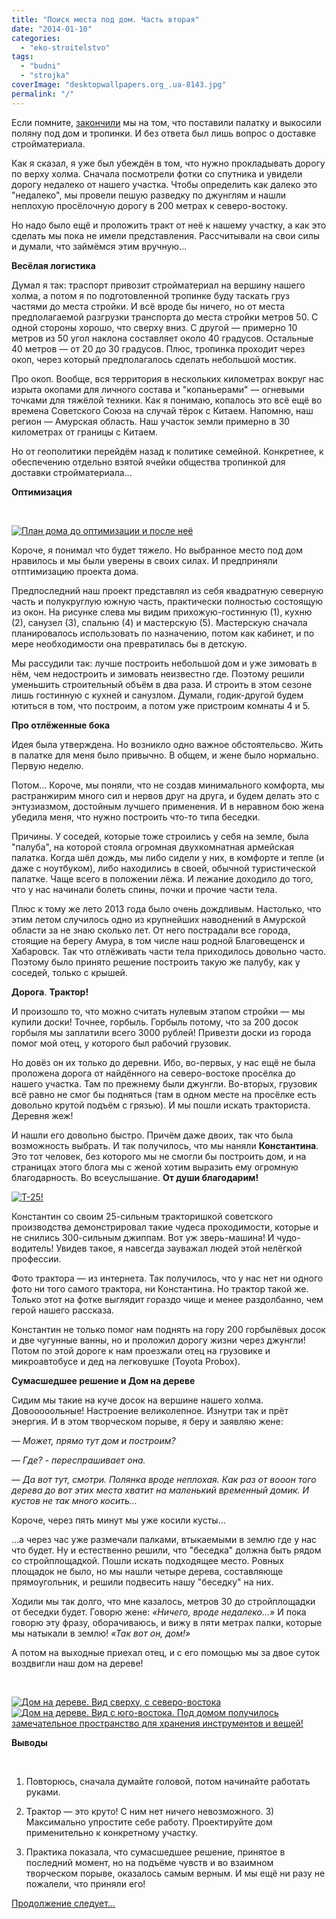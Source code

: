 ```yaml
---
title: "Поиск места под дом. Часть вторая"
date: "2014-01-10"
categories: 
  - "eko-stroitelstvo"
tags: 
  - "budni"
  - "strojka"
coverImage: "desktopwallpapers.org_.ua-8143.jpg"
permalink: "/"
---
```


Если помните, [закончили](http://svobodaiznutri.ru/?p=25) мы на том, что поставили палатку и выкосили поляну под дом и тропинки. И без ответа был лишь вопрос о доставке стройматериала.

Как я сказал, я уже был убеждён в том, что нужно прокладывать дорогу по верху холма. Сначала посмотрели фотки со спутника и увидели дорогу недалеко от нашего участка. Чтобы определить как далеко это "недалеко", мы провели пешую разведку по джунглям и нашли неплохую просёлочную дорогу в 200 метрах к северо-востоку.

Но надо было ещё и проложить тракт от неё к нашему участку, а как это сделать мы пока не имели представления. Рассчитывали на свои силы и думали, что займёмся этим вручную...

**Весёлая логистика**

Думал я так: траспорт привозит стройматериал на вершину нашего холма, а потом я по подготовленной тропинке буду таскать груз частями до места стройки. И всё вроде бы ничего, но от места предполагаемой разгрузки транспорта до места стройки метров 50. С одной стороны хорошо, что сверху вниз. С другой — примерно 10 метров из 50 угол наклона составляет около 40 градусов. Остальные 40 метров — от 20 до 30 градусов. Плюс, тропинка проходит через окоп, через который предполагалось сделать небольшой мостик.

Про окоп. Вообще, вся территория в нескольких километрах вокруг нас изрыта окопами для личного состава и "копаньерами" — огневыми точками для тяжёлой техники. Как я понимаю, копалось это всё ещё во времена Советского Союза на случай тёрок с Китаем. Напомню, наш регион — Амурская область. Наш участок земли примерно в 30 километрах от границы с Китаем.

Но от геополитики перейдём назад к политике семейной. Конкретнее, к обеспечению отдельно взятой ячейки общества тропинкой для доставки стройматериала...

**Оптимизация**

 

[![](images/Optimize.png "План дома до оптимизации и после неё")](http://svobodaiznutri.ru/wp-content/uploads/2014/01/Optimize.png)

Короче, я понимал что будет тяжело. Но выбранное место под дом нравилось и мы были уверены в своих силах. И предприняли отптимизацию проекта дома.

Предпоследний наш проект представлял из себя квадратную северную часть и полукруглую южную часть, практически полностью состоящую из окон. На рисунке слева мы видим прихожую-гостинную (1), кухню (2), санузел (3), спальню (4) и мастерскую (5). Мастерскую сначала планировалось использовать по назначению, потом как кабинет, и по мере необходимости она превратилась бы в детскую.

Мы рассудили так: лучше построить небольшой дом и уже зимовать в нём, чем недостроить и зимовать неизвестно где. Поэтому решили уменьшить строительный объём в два раза. И строить в этом сезоне лишь гостинную с кухней и санузлом. Думали, годик-другой будем ютиться в том, что построим, а потом уже пристроим комнаты 4 и 5.

**Про отлёженные бока**

Идея была утверждена. Но возникло одно важное обстоятельсво. Жить в палатке для меня было привычно. В общем, и жене было нормально. Первую неделю.

Потом... Короче, мы поняли, что не создав минимального комфорта, мы растранжирим много сил и нервов друг на друга, и будем делать это с энтузиазмом, достойным лучшего применения. И в неравном бою жена убедила меня, что нужно построить что-то типа беседки.

Причины. У соседей, которые тоже строились у себя на земле, была "палуба", на которой стояла огромная двухкомнатная армейская палатка. Когда шёл дождь, мы либо сидели у них, в комфорте и тепле (и даже с ноутбуком), либо находились в своей, обычной туристической палатке. Чаще всего в положении лёжа. И лежание доходило до того, что у нас начинали болеть спины, почки и прочие части тела.

Плюс к тому же лето 2013 года было очень дождливым. Настолько, что этим летом случилось одно из крупнейших наводнений в Амурской области за не знаю сколько лет. От него пострадали все города, стоящие на берегу Амура, в том числе наш родной Благовещенск и Хабаровск. Так что отлёживать части тела приходилось довольно часто. Поэтому было принято решение построить такую же палубу, как у соседей, только с крышей.

**Дорога**. **Трактор!**

И произошло то, что можно считать нулевым этапом стройки — мы купили доски! Точнее, горбыль. Горбыль потому, что за 200 досок горбыля мы заплатили всего 3000 рублей! Привезти доски из города помог мой отец, у которого был рабочий грузовик.

Но довёз он их только до деревни. Ибо, во-первых, у нас ещё не была проложена дорога от найдённого на северо-востоке просёлка до нашего участка. Там по прежнему были джунгли. Во-вторых, грузовик всё равно не смог бы подняться (там в одном месте на просёлке есть довольно крутой подъём с грязью). И мы пошли искать тракториста. Деревня жеж!

И нашли его довольно быстро. Причём даже двоих, так что была возможность выбрать. И так получилось, что мы наняли **Константина**. Это тот человек, без которого мы не смогли бы построить дом, и на страницах этого блога мы с женой хотим выразить ему огромную благодарность. Во всеуслышание. **От души благодарим!**

[![](images/traktort25.jpg "Т-25!")](http://svobodaiznutri.ru/wp-content/uploads/2014/01/traktort25.jpg)

Константин со своим 25-сильным тракторишкой советского производства демонстрировал такие чудеса проходимости, которые и не снились 300-сильным джиппам. Вот уж зверь-машина! И чудо-водитель! Увидев такое, я навсегда зауважал людей этой нелёгкой профессии.

Фото трактора — из интернета. Так получилось, что у нас нет ни одного фото ни того самого трактора, ни Константина. Но трактор такой же. Только этот на фотке выглядит гораздо чище и менее раздолбанно, чем герой нашего рассказа.

Константин не только помог нам поднять на гору 200 горбылёвых досок и две чугунные ванны, но и проложил дорогу жизни через джунгли! Потом по этой дороге к нам проезжали отец на грузовике и микроавтобусе и дед на легковушке (Toyota Probox).

**Сумасшедшее решение и Дом на дереве**

Сидим мы такие на куче досок на вершине нашего холма. Довооооольные! Настроение великолепное. Изнутри так и прёт энергия. И в этом творческом порыве, я беру и заявляю жене:

_— Может, прямо тут дом и построим?_

_— Где? - переспрашивает она._

_— Да вот тут, смотри. Полянка вроде неплохая. Как раз от вооон того дерева до вот этих места хватит на маленький временный домик. И кустов не так много косить..._

Короче, через пять минут мы уже косили кусты...

...а через час уже размечали палками, втыкаемыми в землю где у нас что будет. Ну и естественно решили, что "беседка" должна быть рядом со стройплощадкой. Пошли искать подходящее место. Ровных площадок не было, но мы нашли четыре дерева, составляюще прямоугольник, и решили подвесить нашу "беседку" на них.

Ходили мы так долго, что мне казалось, метров 30 до стройплощадки от беседки будет. Говорю жене: _«Ничего, вроде недалеко...»_ И пока говорю эту фразу, оборачиваюсь, и вижу в пяти метрах палки, которые мы натыкали в землю! _«Так вот он, дом!»_

А потом на выходные приехал отец, и с его помощью мы за двое суток воздвигли наш дом на дереве!

 

[![](images/IMG_20130623_110922.jpg "Дом на дереве. Вид сверху, с северо-востока")](http://svobodaiznutri.ru/wp-content/uploads/2014/01/IMG_20130623_110922.jpg)[![](images/IMG_20130626_203927.jpg "Дом на дереве. Вид с юго-востока. Под домом получилось замечательное пространство для хранения инструментов и вещей!")](http://svobodaiznutri.ru/wp-content/uploads/2014/01/IMG_20130626_203927.jpg)

**Выводы**

 

1) Повторюсь, сначала думайте головой, потом начинайте работать руками.

2) Трактор — это круто! С ним нет ничего невозможного. 3) Максимально упростите себе работу. Проектируйте дом применительно к конкретному участку.

4) Практика показала, что сумасшедшее решение, принятое в последний момент, но на подъёме чувств и во взаимном творческом порыве, оказалось самым верным. И мы ещё ни разу не пожалели, что приняли его!

[Продолжение следует...](http://svobodaiznutri.ru/?p=23)
